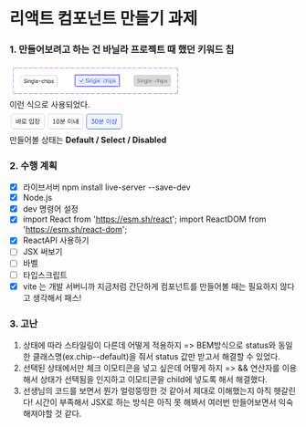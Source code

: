 # 리액트 컴포넌트 만들기 과제

### 1. 만들어보려고 하는 건 바닐라 프로젝트 때 했던 키워드 칩

   <img src="/assets-readme/react-component.png" width=300></br>
   이런 식으로 사용되었다.</br>
   <img src="/assets-readme/react-component-where.png" width=200></br>
  만들어볼 상태는 **Default / Select / Disabled**

### 2. 수행 계획

- [x] 라이브서버 npm install live-server --save-dev
- [x] Node.js
- [x] dev 명령어 설정
- [x] import React from 'https://esm.sh/react'; import ReactDOM from 'https://esm.sh/react-dom';
- [x] ReactAPI 사용하기
- [ ] JSX 써보기
- [ ] 바벨
- [ ] 타입스크립트 
- [x] vite 는 개발 서버니까 지금처럼 간단하게 컴포넌트를 만들어볼 때는 필요하지 않다고 생각해서 패스!

### 3. 고난
1. 상태에 따라 스타일링이 다른데 어떻게 적용하지 => BEM방식으로 status와 동일한 클래스명(ex.chip--default)을 줘서 status 값만 받고서 해결할 수 있었다.
2. 선택된 상태에서만 체크 이모티콘을 넣고 싶은데 어떻게 하지 => && 연산자를 이용해서 상태가 선택됨을 인지하고 이모티콘을 child에 넣도록 해서 해결했다.
3. 선생님의 코드를 보면서 뭔가 얼렁뚱땅한 것 같아서 제대로 이해했는지 아직 헷갈린다! 시간이 부족해서 JSX로 하는 방식은 아직 못 해봐서 여러번 만들어보면서 익숙해져야할 것 같다. 